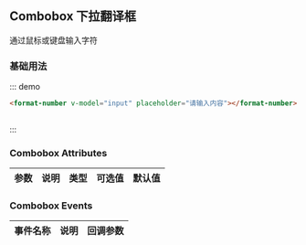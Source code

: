 <script>
  export default {
    data() {
      return {
        input: ''
      };
    }
  }
</script>
## Combobox 下拉翻译框

通过鼠标或键盘输入字符

### 基础用法

::: demo
```html
<format-number v-model="input" placeholder="请输入内容"></format-number>
 
```
:::


### Combobox Attributes

| 参数          | 说明            | 类型            | 可选值                 | 默认值   |
|-------------  |---------------- |---------------- |---------------------- |-------- |
 

### Combobox Events
| 事件名称 | 说明 | 回调参数 |
|---------|--------|---------|
 